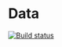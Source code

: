 # Data

[![Build status](https://ci.appveyor.com/api/projects/status/t79tuyfjqvu3v95b?svg=true)](https://ci.appveyor.com/project/qujck/data)

